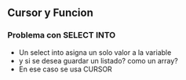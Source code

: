 ## Cursor y Funcion

### Problema con SELECT INTO

- Un select into asigna un solo valor a la variable
- y si se desea guardar un listado? como un array?
- En ese caso se usa CURSOR


